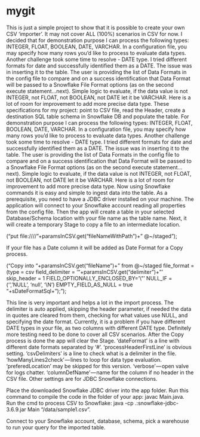 # mygit
This is just a simple project to show that it is possible to create your own CSV ‘importer’. It may not cover ALL (100%) scenarios in CSV for now.
I decided that for demonstration purpose I can process the following types: INTEGER, FLOAT, BOOLEAN, DATE, VARCHAR. In a configuration file, you may specify how many rows you’d like to process to evaluate data types. Another challenge took some time to resolve - DATE type. I tried different formats for date and successfully identified them as a DATE. The issue was in inserting it to the table. The user is providing the list of Data Formats in the config file to compare and on a success identification that Data Format will be passed to a Snowflake File Format options (as on the second execute statement…next). Simple logic to evaluate, if the data value is not INTEGER, not FLOAT, not BOOLEAN, not DATE let it be VARCHAR. Here is a lot of room for improvement to add more precise data type.
These specifications for my project: point to CSV file, read the Header, create a destination SQL table schema in Snowflake DB and populate the table.
For demonstration purpose I can process the following types: INTEGER, FLOAT, BOOLEAN, DATE, VARCHAR. 
In a configuration file, you may specify how many rows you’d like to process to evaluate data types. Another challenge took some time to resolve - DATE type. I tried different formats for date and successfully identified them as a DATE. The issue was in inserting it to the table. The user is providing the list of Data Formats in the config file to compare and on a success identification that Data Format will be passed to a Snowflake File Format options (as on the second execute statement…next). Simple logic to evaluate, if the data value is not INTEGER, not FLOAT, not BOOLEAN, not DATE let it be VARCHAR. Here is a lot of room for improvement to add more precise data type.
Now using Snowflake commands it is easy and simple to ingest data into the table. As a prerequisite, you need to have a JDBC driver installed on your machine. The application will connect to your Snowflake account reading all properties from the config file. Then the app will create a table in your selected Database/Schema location with your file name as the table name. Next, it will create a temporary Stage to copy a file to an intermediate location.

(“put file:////”+paramsInCSV.get(“fileNameWithPath”)+” @~/staged”);

If your file has a Date column it will be added as Date Format for a Copy process.

(“Copy into “+paramsInCSV.get(“fileName”)+” from @~/staged file_format = (type = csv field_delimiter = ‘“+paramsInCSV.get(“delimiter”)+”’ skip_header = 1 FIELD_OPTIONALLY_ENCLOSED_BY=’\”’ NULL_IF = (‘’,’NULL’, ‘null’, ‘\\N’) EMPTY_FIELD_AS_NULL = true “+sDateFormatSql+”);”);

This line is very important and helps a lot in the import process. The delimiter is auto applied, skipping the header parameter, if needed the data in quotes are cleared from them, checking for what values use NULL, and specifying the date format.
Currently, it is a problem if you have different DATE types in your file, as two columns with different DATE type. Definitely more testing need to be done to cover all CSV scenarios. After the Copy process is done the app will clear the Stage.
‘dateFormat’ is a line with different date formats separated by ‘#’. ‘processHeaderFirstLine’ is obvious setting. ‘csvDelimiters’ is a line to check what is a delimiter in the file. ‘howManyLines2check’ — lines to loop for data type evaluation. ‘preferedLocation’ may be skipped for this version. ‘verbose’ — open valve for logs chatter. ‘columnDefName’ — name for the column if no header in the CSV file. Other settings are for JDBC Snowflake connections.

Place the downloaded Snowflake JDBC driver into the app folder. Run this command to compile the code in the folder of your app: javac Main.java. Run the cmd to process CSV to Snowflake: java -cp .:snowflake-jdbc-3.6.9.jar Main “/data/sample1.csv”. 

Connect to your Snowflake account, database, schema, pick a warehouse to run your query for the imported table.
